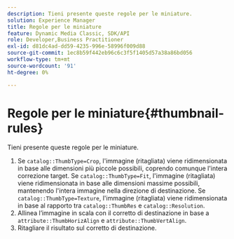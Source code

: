 ```yaml
---
description: Tieni presente queste regole per le miniature.
solution: Experience Manager
title: Regole per le miniature
feature: Dynamic Media Classic, SDK/API
role: Developer,Business Practitioner
exl-id: d81dc4ad-dd59-4235-996e-58996f009d88
source-git-commit: 1ec8b59f442eb96c6c3f5f1405d57a38a86bd056
workflow-type: tm+mt
source-wordcount: '91'
ht-degree: 0%

---
```


# Regole per le miniature{#thumbnail-rules}

Tieni presente queste regole per le miniature.

1. Se `catalog::ThumbType=Crop`, l&#39;immagine (ritagliata) viene ridimensionata in base alle dimensioni più piccole possibili, coprendo comunque l&#39;intera correzione target. Se `catalog::ThumbType=Fit`, l&#39;immagine (ritagliata) viene ridimensionata in base alle dimensioni massime possibili, mantenendo l&#39;intera immagine nella direzione di destinazione. Se `catalog::ThumbType=Texture`, l&#39;immagine (ritagliata) viene ridimensionata in base al rapporto tra `catalog::ThumbRes` e `catalog::Resolution`.
1. Allinea l’immagine in scala con il corretto di destinazione in base a `attribute::ThumbHorizAlign` e `attribute::ThumbVertAlign`.
1. Ritagliare il risultato sul corretto di destinazione.
